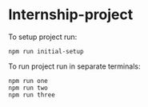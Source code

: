 # Internship-project

To setup project run:

```
npm run initial-setup
```

To run project run in separate terminals:

```
npm run one
npm run two
npm run three
```
